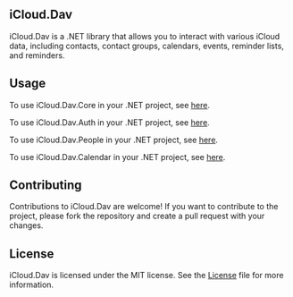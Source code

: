 ## iCloud.Dav
iCloud.Dav is a .NET library that allows you to interact with various iCloud data, including contacts, contact groups, calendars, events, reminder lists, and reminders.

## Usage
To use iCloud.Dav.Core in your .NET project, see [here](src/iCloud.Dav.Core).

To use iCloud.Dav.Auth in your .NET project, see [here](src/iCloud.Dav.Auth).

To use iCloud.Dav.People in your .NET project, see [here](src/iCloud.Dav.People).

To use iCloud.Dav.Calendar in your .NET project, see [here](src/iCloud.Dav.Calendar).

## Contributing
Contributions to iCloud.Dav are welcome! If you want to contribute to the project, please fork the repository and create a pull request with your changes.

## License
iCloud.Dav is licensed under the MIT license. See the [License](License) file for more information.
